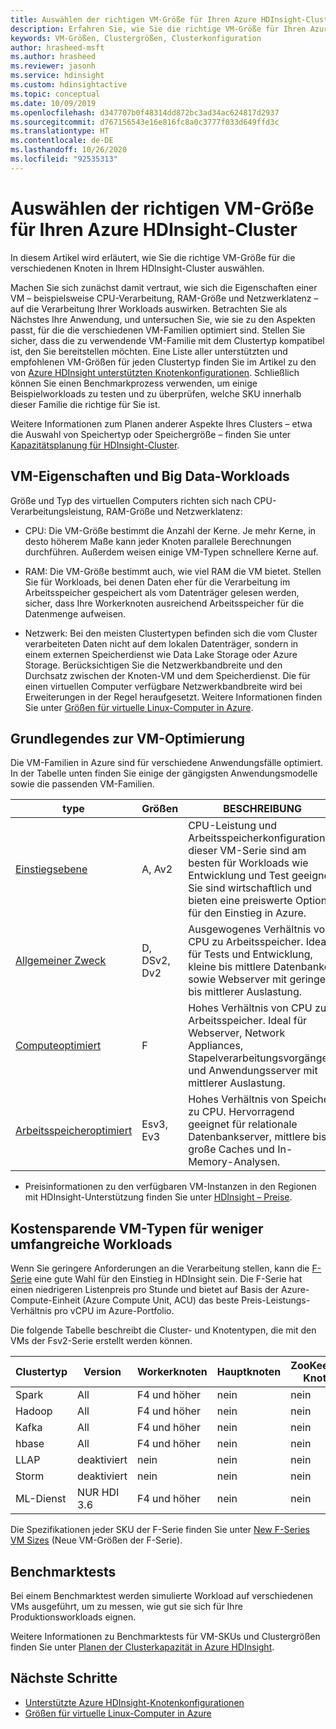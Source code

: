 ```yaml
---
title: Auswählen der richtigen VM-Größe für Ihren Azure HDInsight-Cluster
description: Erfahren Sie, wie Sie die richtige VM-Größe für Ihren Azure HDInsight-Cluster auswählen.
keywords: VM-Größen, Clustergrößen, Clusterkonfiguration
author: hrasheed-msft
ms.author: hrasheed
ms.reviewer: jasonh
ms.service: hdinsight
ms.custom: hdinsightactive
ms.topic: conceptual
ms.date: 10/09/2019
ms.openlocfilehash: d347707b0f48314dd872bc3ad34ac624817d2937
ms.sourcegitcommit: d767156543e16e816fc8a0c3777f033d649ffd3c
ms.translationtype: HT
ms.contentlocale: de-DE
ms.lasthandoff: 10/26/2020
ms.locfileid: "92535313"
---
```

# <a name="selecting-the-right-vm-size-for-your-azure-hdinsight-cluster"></a>Auswählen der richtigen VM-Größe für Ihren Azure HDInsight-Cluster

In diesem Artikel wird erläutert, wie Sie die richtige VM-Größe für die verschiedenen Knoten in Ihrem HDInsight-Cluster auswählen. 

Machen Sie sich zunächst damit vertraut, wie sich die Eigenschaften einer VM – beispielsweise CPU-Verarbeitung, RAM-Größe und Netzwerklatenz – auf die Verarbeitung Ihrer Workloads auswirken. Betrachten Sie als Nächstes Ihre Anwendung, und untersuchen Sie, wie sie zu den Aspekten passt, für die die verschiedenen VM-Familien optimiert sind. Stellen Sie sicher, dass die zu verwendende VM-Familie mit dem Clustertyp kompatibel ist, den Sie bereitstellen möchten. Eine Liste aller unterstützten und empfohlenen VM-Größen für jeden Clustertyp finden Sie im Artikel zu den von [Azure HDInsight unterstützten Knotenkonfigurationen](hdinsight-supported-node-configuration.md). Schließlich können Sie einen Benchmarkprozess verwenden, um einige Beispielworkloads zu testen und zu überprüfen, welche SKU innerhalb dieser Familie die richtige für Sie ist.

Weitere Informationen zum Planen anderer Aspekte Ihres Clusters – etwa die Auswahl von Speichertyp oder Speichergröße – finden Sie unter [Kapazitätsplanung für HDInsight-Cluster](hdinsight-capacity-planning.md).

## <a name="vm-properties-and-big-data-workloads"></a>VM-Eigenschaften und Big Data-Workloads

Größe und Typ des virtuellen Computers richten sich nach CPU-Verarbeitungsleistung, RAM-Größe und Netzwerklatenz:

- CPU: Die VM-Größe bestimmt die Anzahl der Kerne. Je mehr Kerne, in desto höherem Maße kann jeder Knoten parallele Berechnungen durchführen. Außerdem weisen einige VM-Typen schnellere Kerne auf.

- RAM: Die VM-Größe bestimmt auch, wie viel RAM die VM bietet. Stellen Sie für Workloads, bei denen Daten eher für die Verarbeitung im Arbeitsspeicher gespeichert als vom Datenträger gelesen werden, sicher, dass Ihre Workerknoten ausreichend Arbeitsspeicher für die Datenmenge aufweisen.

- Netzwerk: Bei den meisten Clustertypen befinden sich die vom Cluster verarbeiteten Daten nicht auf dem lokalen Datenträger, sondern in einem externen Speicherdienst wie Data Lake Storage oder Azure Storage. Berücksichtigen Sie die Netzwerkbandbreite und den Durchsatz zwischen der Knoten-VM und dem Speicherdienst. Die für einen virtuellen Computer verfügbare Netzwerkbandbreite wird bei Erweiterungen in der Regel heraufgesetzt. Weitere Informationen finden Sie unter [Größen für virtuelle Linux-Computer in Azure](../virtual-machines/sizes.md).

## <a name="understanding-vm-optimization"></a>Grundlegendes zur VM-Optimierung

Die VM-Familien in Azure sind für verschiedene Anwendungsfälle optimiert. In der Tabelle unten finden Sie einige der gängigsten Anwendungsmodelle sowie die passenden VM-Familien.

| type                     | Größen           |    BESCHREIBUNG       |
|--------------------------|-------------------|------------------------------------------------------------------------------------------------------------------------------------|
| [Einstiegsebene](../virtual-machines/sizes-general.md)          | A, Av2  | CPU-Leistung und Arbeitsspeicherkonfigurationen dieser VM-Serie sind am besten für Workloads wie Entwicklung und Test geeignet. Sie sind wirtschaftlich und bieten eine preiswerte Option für den Einstieg in Azure. |
| [Allgemeiner Zweck](../virtual-machines/sizes-general.md)          | D, DSv2, Dv2  | Ausgewogenes Verhältnis von CPU zu Arbeitsspeicher. Ideal für Tests und Entwicklung, kleine bis mittlere Datenbanken sowie Webserver mit geringer bis mittlerer Auslastung. |
| [Computeoptimiert](../virtual-machines/sizes-compute.md)        | F           | Hohes Verhältnis von CPU zu Arbeitsspeicher. Ideal für Webserver, Network Appliances, Stapelverarbeitungsvorgänge und Anwendungsserver mit mittlerer Auslastung.        |
| [Arbeitsspeicheroptimiert](../virtual-machines/sizes-memory.md)         | Esv3, Ev3  | Hohes Verhältnis von Speicher zu CPU. Hervorragend geeignet für relationale Datenbankserver, mittlere bis große Caches und In-Memory-Analysen.                 |

- Preisinformationen zu den verfügbaren VM-Instanzen in den Regionen mit HDInsight-Unterstützung finden Sie unter [HDInsight – Preise](https://azure.microsoft.com/pricing/details/hdinsight/).

## <a name="cost-saving-vm-types-for-light-workloads"></a>Kostensparende VM-Typen für weniger umfangreiche Workloads

Wenn Sie geringere Anforderungen an die Verarbeitung stellen, kann die [F-Serie](https://azure.microsoft.com/blog/f-series-vm-size/) eine gute Wahl für den Einstieg in HDInsight sein. Die F-Serie hat einen niedrigeren Listenpreis pro Stunde und bietet auf Basis der Azure-Compute-Einheit (Azure Compute Unit, ACU) das beste Preis-Leistungs-Verhältnis pro vCPU im Azure-Portfolio.

Die folgende Tabelle beschreibt die Cluster- und Knotentypen, die mit den VMs der Fsv2-Serie erstellt werden können.

| Clustertyp | Version | Workerknoten | Hauptknoten | ZooKeeper-Knoten |
|---|---|---|---|---|
| Spark | All | F4 und höher | nein | nein |
| Hadoop | All | F4 und höher | nein | nein |
| Kafka | All | F4 und höher | nein | nein |
| hbase | All | F4 und höher | nein | nein |
| LLAP | deaktiviert | nein | nein | nein |
| Storm | deaktiviert | nein | nein | nein |
| ML-Dienst | NUR HDI 3.6 | F4 und höher | nein | nein |

Die Spezifikationen jeder SKU der F-Serie finden Sie unter [New F-Series VM Sizes](https://azure.microsoft.com/blog/f-series-vm-size/) (Neue VM-Größen der F-Serie).

## <a name="benchmarking"></a>Benchmarktests

Bei einem Benchmarktest werden simulierte Workload auf verschiedenen VMs ausgeführt, um zu messen, wie gut sie sich für Ihre Produktionsworkloads eignen. 

Weitere Informationen zu Benchmarktests für VM-SKUs und Clustergrößen finden Sie unter [Planen der Clusterkapazität in Azure HDInsight](hdinsight-capacity-planning.md#choose-the-vm-size-and-type).

## <a name="next-steps"></a>Nächste Schritte

- [Unterstützte Azure HDInsight-Knotenkonfigurationen](hdinsight-supported-node-configuration.md)
- [Größen für virtuelle Linux-Computer in Azure](../virtual-machines/sizes.md)